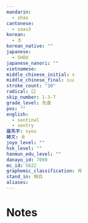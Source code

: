 ```yaml
---
mandarin:
  - shào
cantonese:
  - saau3
korean:
  - 초
korean_native: ""
japanese:
  - SHOU
japanese_nanori: ""
vietnamese:
middle_chinese_initial: s
middle_chinese_final: iᴇu
stroke_count: "10"
radical: 口
skip_number: 1-3-7
grade_level: 先進
pos: ""
english:
  - sentinal
  - sentry
羅馬字: syou
韓文: 숏
joyo_level: ""
hsk_level: ""
hanmun_edu_level: ""
danayo_id: 7099
mc_id: 5622
graphemic_classification: 肖
stand_in: 哨兵
aliases:
---
```


# Notes
